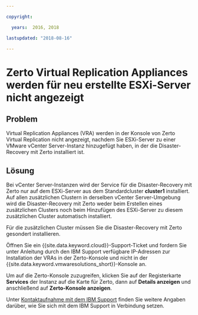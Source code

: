 ```yaml
---

copyright:

  years:  2016, 2018

lastupdated: "2018-08-16"

---
```


# Zerto Virtual Replication Appliances werden für neu erstellte ESXi-Server nicht angezeigt

## Problem
Virtual Replication Appliances (VRA) werden in der Konsole von Zerto Virtual Replication nicht angezeigt, nachdem Sie ESXi-Server zu einer VMware vCenter Server-Instanz hinzugefügt haben, in der die Disaster-Recovery mit Zerto installiert ist.

## Lösung
Bei vCenter Server-Instanzen wird der Service für die Disaster-Recovery mit Zerto nur auf dem ESXi-Server aus dem Standardcluster **cluster1** installiert. Auf allen zusätzlichen Clustern in derselben vCenter Server-Umgebung wird die Disaster-Recovery mit Zerto weder beim Erstellen eines zusätzlichen Clusters noch beim Hinzufügen des ESXi-Server zu diesem zusätzlichen Cluster automatisch installiert.

Für die zusätzlichen Cluster müssen Sie die Disaster-Recovery mit Zerto gesondert installieren.

Öffnen Sie ein {{site.data.keyword.cloud}}-Support-Ticket und fordern Sie unter Anleitung durch den IBM Support verfügbare IP-Adressen zur Installation der VRAs in der Zerto-Konsole und nicht in der {{site.data.keyword.vmwaresolutions_short}}-Konsole an.

Um auf die Zerto-Konsole zuzugreifen, klicken Sie auf der Registerkarte **Services** der Instanz auf die Karte für Zerto, dann auf **Details anzeigen** und anschließend auf **Zerto-Konsole anzeigen**.

Unter [Kontaktaufnahme mit dem IBM Support](trbl_support.html) finden Sie weitere Angaben darüber, wie Sie sich mit dem IBM Support in Verbindung setzen.

